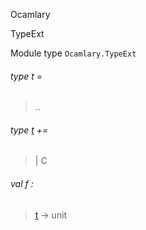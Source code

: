 Ocamlary

TypeExt

Module type `Ocamlary.TypeExt`

<a id="type-t"></a>

###### type t =

> ..

<a id="extension-decl-C"></a>

###### type [t](#type-t) += 

<a id="extension-C"></a>

> | C

<a id="val-f"></a>

###### val f :

> [t](#type-t) -> unit
